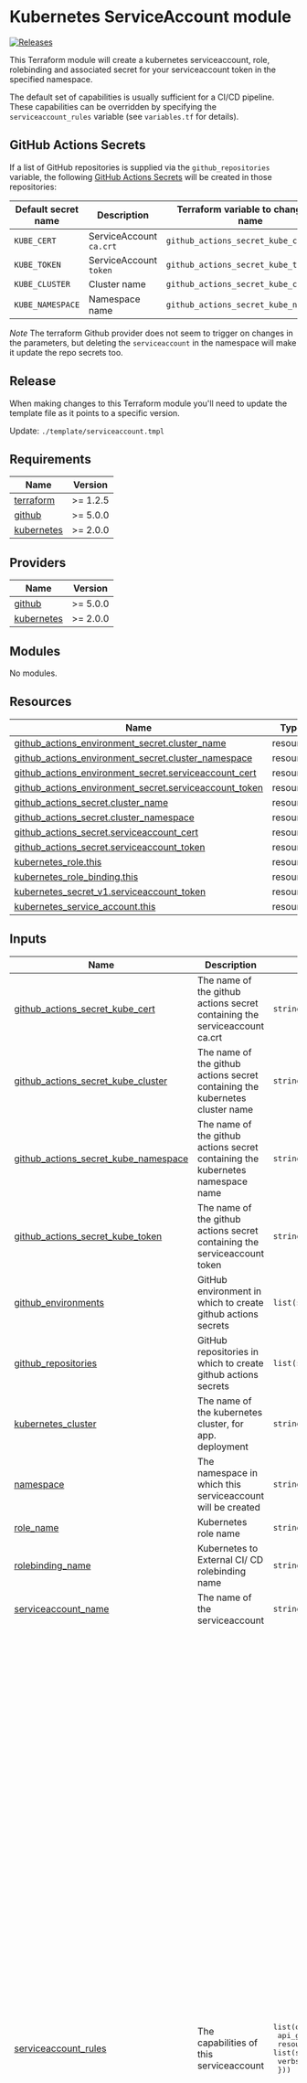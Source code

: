 # Kubernetes ServiceAccount module

[![Releases](https://img.shields.io/github/release/ministryofjustice/cloud-platform-terraform-serviceaccount/all.svg?style=flat-square)](https://github.com/ministryofjustice/cloud-platform-terraform-serviceaccount/releases)

This Terraform module will create a kubernetes serviceaccount, role, rolebinding and associated secret for your serviceaccount token in the specified namespace.

The default set of capabilities is usually sufficient for a CI/CD pipeline. These capabilities can be overridden by specifying the `serviceaccount_rules` variable (see `variables.tf` for details).

## GitHub Actions Secrets

If a list of GitHub repositories is supplied via the `github_repositories` variable, the following [GitHub Actions Secrets] will be created in those repositories:

| Default secret name | Description             | Terraform variable to change the name  |
| ------------------- | ----------------------- | -------------------------------------- |
| `KUBE_CERT`         | ServiceAccount `ca.crt` | `github_actions_secret_kube_cert`      |
| `KUBE_TOKEN`        | ServiceAccount `token`  | `github_actions_secret_kube_token`     |
| `KUBE_CLUSTER`      | Cluster name            | `github_actions_secret_kube_cluster`   |
| `KUBE_NAMESPACE`    | Namespace name          | `github_actions_secret_kube_namespace` |

_Note_ The terraform Github provider does not seem to trigger on changes in the parameters, but deleting the `serviceaccount` in the namespace will make it update the repo secrets too.

[github actions secrets]: https://docs.github.com/en/actions/reference/encrypted-secrets

## Release

When making changes to this Terraform module you'll need to update the template file as it points to a specific version.

Update: `./template/serviceaccount.tmpl`

<!-- BEGIN_TF_DOCS -->
## Requirements

| Name | Version |
|------|---------|
| <a name="requirement_terraform"></a> [terraform](#requirement\_terraform) | >= 1.2.5 |
| <a name="requirement_github"></a> [github](#requirement\_github) | >= 5.0.0 |
| <a name="requirement_kubernetes"></a> [kubernetes](#requirement\_kubernetes) | >= 2.0.0 |

## Providers

| Name | Version |
|------|---------|
| <a name="provider_github"></a> [github](#provider\_github) | >= 5.0.0 |
| <a name="provider_kubernetes"></a> [kubernetes](#provider\_kubernetes) | >= 2.0.0 |

## Modules

No modules.

## Resources

| Name | Type |
|------|------|
| [github_actions_environment_secret.cluster_name](https://registry.terraform.io/providers/integrations/github/latest/docs/resources/actions_environment_secret) | resource |
| [github_actions_environment_secret.cluster_namespace](https://registry.terraform.io/providers/integrations/github/latest/docs/resources/actions_environment_secret) | resource |
| [github_actions_environment_secret.serviceaccount_cert](https://registry.terraform.io/providers/integrations/github/latest/docs/resources/actions_environment_secret) | resource |
| [github_actions_environment_secret.serviceaccount_token](https://registry.terraform.io/providers/integrations/github/latest/docs/resources/actions_environment_secret) | resource |
| [github_actions_secret.cluster_name](https://registry.terraform.io/providers/integrations/github/latest/docs/resources/actions_secret) | resource |
| [github_actions_secret.cluster_namespace](https://registry.terraform.io/providers/integrations/github/latest/docs/resources/actions_secret) | resource |
| [github_actions_secret.serviceaccount_cert](https://registry.terraform.io/providers/integrations/github/latest/docs/resources/actions_secret) | resource |
| [github_actions_secret.serviceaccount_token](https://registry.terraform.io/providers/integrations/github/latest/docs/resources/actions_secret) | resource |
| [kubernetes_role.this](https://registry.terraform.io/providers/hashicorp/kubernetes/latest/docs/resources/role) | resource |
| [kubernetes_role_binding.this](https://registry.terraform.io/providers/hashicorp/kubernetes/latest/docs/resources/role_binding) | resource |
| [kubernetes_secret_v1.serviceaccount_token](https://registry.terraform.io/providers/hashicorp/kubernetes/latest/docs/resources/secret_v1) | resource |
| [kubernetes_service_account.this](https://registry.terraform.io/providers/hashicorp/kubernetes/latest/docs/resources/service_account) | resource |

## Inputs

| Name | Description | Type | Default | Required |
|------|-------------|------|---------|:--------:|
| <a name="input_github_actions_secret_kube_cert"></a> [github\_actions\_secret\_kube\_cert](#input\_github\_actions\_secret\_kube\_cert) | The name of the github actions secret containing the serviceaccount ca.crt | `string` | `"KUBE_CERT"` | no |
| <a name="input_github_actions_secret_kube_cluster"></a> [github\_actions\_secret\_kube\_cluster](#input\_github\_actions\_secret\_kube\_cluster) | The name of the github actions secret containing the kubernetes cluster name | `string` | `"KUBE_CLUSTER"` | no |
| <a name="input_github_actions_secret_kube_namespace"></a> [github\_actions\_secret\_kube\_namespace](#input\_github\_actions\_secret\_kube\_namespace) | The name of the github actions secret containing the kubernetes namespace name | `string` | `"KUBE_NAMESPACE"` | no |
| <a name="input_github_actions_secret_kube_token"></a> [github\_actions\_secret\_kube\_token](#input\_github\_actions\_secret\_kube\_token) | The name of the github actions secret containing the serviceaccount token | `string` | `"KUBE_TOKEN"` | no |
| <a name="input_github_environments"></a> [github\_environments](#input\_github\_environments) | GitHub environment in which to create github actions secrets | `list(string)` | `[]` | no |
| <a name="input_github_repositories"></a> [github\_repositories](#input\_github\_repositories) | GitHub repositories in which to create github actions secrets | `list(string)` | `[]` | no |
| <a name="input_kubernetes_cluster"></a> [kubernetes\_cluster](#input\_kubernetes\_cluster) | The name of the kubernetes cluster, for app. deployment | `string` | n/a | yes |
| <a name="input_namespace"></a> [namespace](#input\_namespace) | The namespace in which this serviceaccount will be created | `string` | n/a | yes |
| <a name="input_role_name"></a> [role\_name](#input\_role\_name) | Kubernetes role name | `string` | `"serviceaccount-role"` | no |
| <a name="input_rolebinding_name"></a> [rolebinding\_name](#input\_rolebinding\_name) | Kubernetes to External CI/ CD rolebinding name | `string` | `"serviceaccount-rolebinding"` | no |
| <a name="input_serviceaccount_name"></a> [serviceaccount\_name](#input\_serviceaccount\_name) | The name of the serviceaccount | `string` | `"cd-serviceaccount"` | no |
| <a name="input_serviceaccount_rules"></a> [serviceaccount\_rules](#input\_serviceaccount\_rules) | The capabilities of this serviceaccount | <pre>list(object({<br/>    api_groups = list(string),<br/>    resources  = list(string),<br/>    verbs      = list(string)<br/>  }))</pre> | <pre>[<br/>  {<br/>    "api_groups": [<br/>      ""<br/>    ],<br/>    "resources": [<br/>      "pods/portforward",<br/>      "deployment",<br/>      "secrets",<br/>      "services",<br/>      "configmaps",<br/>      "pods"<br/>    ],<br/>    "verbs": [<br/>      "patch",<br/>      "get",<br/>      "create",<br/>      "update",<br/>      "delete",<br/>      "list",<br/>      "watch"<br/>    ]<br/>  },<br/>  {<br/>    "api_groups": [<br/>      "extensions",<br/>      "apps",<br/>      "batch",<br/>      "networking.k8s.io",<br/>      "policy"<br/>    ],<br/>    "resources": [<br/>      "deployments",<br/>      "ingresses",<br/>      "cronjobs",<br/>      "jobs",<br/>      "replicasets",<br/>      "poddisruptionbudgets",<br/>      "networkpolicies"<br/>    ],<br/>    "verbs": [<br/>      "get",<br/>      "update",<br/>      "delete",<br/>      "create",<br/>      "patch",<br/>      "list",<br/>      "watch"<br/>    ]<br/>  },<br/>  {<br/>    "api_groups": [<br/>      "monitoring.coreos.com"<br/>    ],<br/>    "resources": [<br/>      "prometheusrules",<br/>      "servicemonitors"<br/>    ],<br/>    "verbs": [<br/>      "*"<br/>    ]<br/>  },<br/>  {<br/>    "api_groups": [<br/>      "autoscaling"<br/>    ],<br/>    "resources": [<br/>      "hpa",<br/>      "horizontalpodautoscalers"<br/>    ],<br/>    "verbs": [<br/>      "get",<br/>      "update",<br/>      "delete",<br/>      "create",<br/>      "patch"<br/>    ]<br/>  }<br/>]</pre> | no |
| <a name="input_serviceaccount_token_rotated_date"></a> [serviceaccount\_token\_rotated\_date](#input\_serviceaccount\_token\_rotated\_date) | Process to spin serviceaccount token. Pass date to regenerate new token | `string` | `"dd-mm-yyyy"` | no |

## Outputs

| Name | Description |
|------|-------------|
| <a name="output_default_secret_name"></a> [default\_secret\_name](#output\_default\_secret\_name) | Name of the Kubernetes secret containing the service account's credentials |
| <a name="output_service_account"></a> [service\_account](#output\_service\_account) | Service account metadata |
<!-- END_TF_DOCS -->
